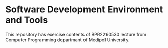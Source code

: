 # Software Development Environment and Tools
This repository has exercise contents of BPR2260530 lecture from Computer 
Programming departmant of Medipol University.
